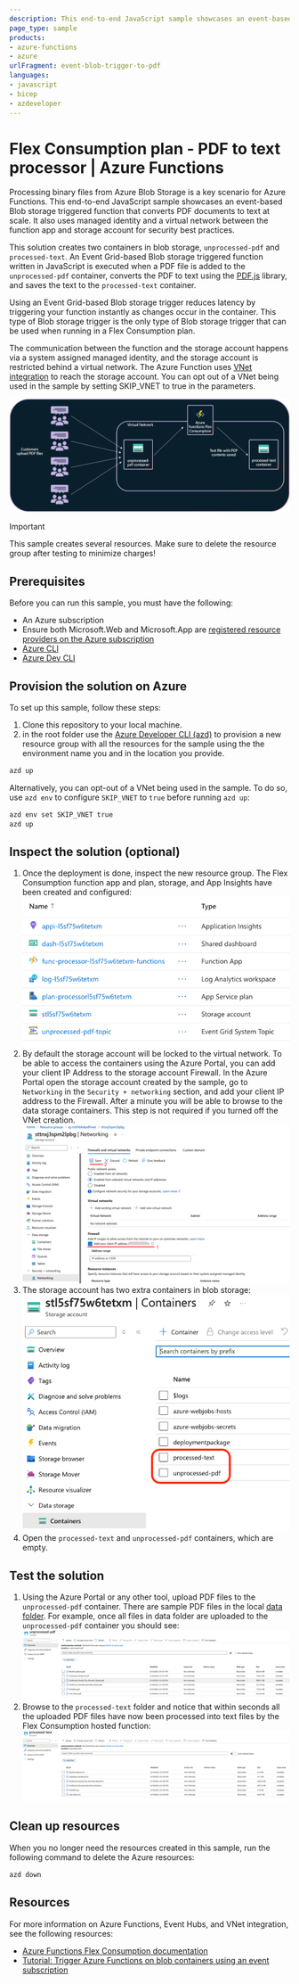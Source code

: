 ```yaml
---
description: This end-to-end JavaScript sample showcases an event-based Blob storage triggered function that converts PDF documents to text at scale.
page_type: sample
products:
- azure-functions
- azure
urlFragment: event-blob-trigger-to-pdf
languages:
- javascript
- bicep
- azdeveloper
---
```


# Flex Consumption plan - PDF to text processor | Azure Functions

Processing binary files from Azure Blob Storage is a key scenario for Azure Functions. This end-to-end JavaScript sample showcases an event-based Blob storage triggered function that converts PDF documents to text at scale. It also uses managed identity and a virtual network between the function app and storage account for security best practices.

This solution creates two containers in blob storage, `unprocessed-pdf` and `processed-text`. An Event Grid-based Blob storage triggered function written in JavaScript is executed when a PDF file is added to the `unprocessed-pdf` container, converts the PDF to text using the [PDF.js](https://www.npmjs.com/package/pdfjs-dist) library, and saves the text to the `processed-text` container.

Using an Event Grid-based Blob storage trigger reduces latency by triggering your function instantly as changes occur in the container. This type of Blob storage trigger is the only type of Blob storage trigger that can be used when running in a Flex Consumption plan.

The communication between the function and the storage account happens via a system assigned managed identity, and the storage account is restricted behind a virtual network. The Azure Function uses [VNet integration](https://learn.microsoft.com/azure/azure-functions/functions-networking-options?tabs=azure-portal#virtual-network-integration) to reach the storage account. You can opt out of a VNet being used in the sample by setting SKIP_VNET to true in the parameters.

![Diagram showing customers uploading PDF files into the unprocessed-pdf Blob storage container and Azure Functions Flex Consumption processing them into PDF and sending the text to the processed-text container. The storage account and function app are inside the VNet.](./img/BLOB-PDF.png)

> [!IMPORTANT]
> This sample creates several resources. Make sure to delete the resource group after testing to minimize charges!

## Prerequisites

Before you can run this sample, you must have the following:

* An Azure subscription
* Ensure both Microsoft.Web and Microsoft.App are [registered resource providers on the Azure subscription](https://learn.microsoft.com/azure/azure-resource-manager/management/resource-providers-and-types#register-resource-provider)
* [Azure CLI](https://learn.microsoft.com/cli/azure/install-azure-cli)
* [Azure Dev CLI](https://learn.microsoft.com/azure/developer/azure-developer-cli/install-azd?tabs=winget-windows%2Cbrew-mac%2Cscript-linux&pivots=os-windows)

## Provision the solution on Azure

To set up this sample, follow these steps:

1. Clone this repository to your local machine.
2. in the root folder use the [Azure Developer CLI (azd)](https://learn.microsoft.com/azure/developer/azure-developer-cli/install-azd?tabs=winget-windows%2Cbrew-mac%2Cscript-linux&pivots=os-windows) to provision a new resource group with all the resources for the sample using the the environment name you and in the location you provide.

```bash
azd up
```

Alternatively, you can opt-out of a VNet being used in the sample. To do so, use `azd env` to configure `SKIP_VNET` to `true` before running `azd up`:

```bash
azd env set SKIP_VNET true
azd up
```

## Inspect the solution (optional)

1. Once the deployment is done, inspect the new resource group. The Flex Consumption function app and plan, storage, and App Insights have been created and configured:
![List of resources created by the bicep template](./img/resources.png)
1. By default the storage account will be locked to the virtual network. To be able to access the containers using the Azure Portal, you can add your client IP Address to the storage account Firewall. In the Azure Portal open the storage account created by the sample, go to `Networking` in the `Security + networking` section, and add your client IP address to the Firewall. After a minute you will be able to browse to the data storage containers. This step is not required if you turned off the VNet creation.
![Blob storage network settings adding client IP address to Firewall exceptions](./img/storagenetworkingsettings.png)
1. The storage account has two extra containers in blob storage:
![Blob storage account with two extra containers](./img/blobcontainers.png)
1. Open the `processed-text` and `unprocessed-pdf` containers, which are empty.

## Test the solution

1. Using the Azure Portal or any other tool, upload PDF files to the `unprocessed-pdf` container. There are sample PDF files in the local [data folder](./data). For example, once all files in data folder are uploaded to the `unprocessed-pdf` container you should see:
![List of PDF files in the unprocessed-pdf folder](./img/unprocessed-pdf-folder.png)
1. Browse to the `processed-text` folder and notice that within seconds all the uploaded PDF files have now been processed into text files by the Flex Consumption hosted function:
![List of text files in the processed-text folder](./img/processed-text-folder.png)

## Clean up resources

When you no longer need the resources created in this sample, run the following command to delete the Azure resources:

```bash
azd down
```

## Resources

For more information on Azure Functions, Event Hubs, and VNet integration, see the following resources:

- [Azure Functions Flex Consumption documentation](https://learn.microsoft.com/azure/azure-functions/flex-consumption-plan)
- [Tutorial: Trigger Azure Functions on blob containers using an event subscription](https://learn.microsoft.com/azure/azure-functions/functions-event-grid-blob-trigger)
